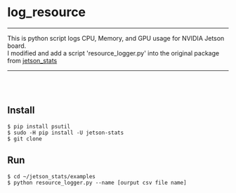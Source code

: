 # log_resource

***
This is python script logs CPU, Memory, and GPU usage for NVIDIA Jetson board. <br>
I modified and add a script 'resource_logger.py' into the original package from [jetson_stats](https://github.com/rbonghi/jetson_stats)
***
<br><br>

## Install
```
$ pip install psutil
$ sudo -H pip install -U jetson-stats
$ git clone 
```

## Run
```
$ cd ~/jetson_stats/examples
$ python resource_logger.py --name [ourput csv file name]
```

